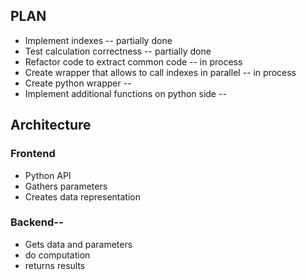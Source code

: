 ## PLAN  
* Implement indexes -- partially done
* Test calculation correctness -- partially done
* Refactor code to extract common code -- in process
* Create wrapper that allows to call indexes in parallel -- in process
* Create python wrapper -- 
* Implement additional functions on python side -- 
## Architecture  
### Frontend  
* Python API
* Gathers parameters
* Creates data representation
### Backend--
* Gets data and parameters
* do computation
* returns results




